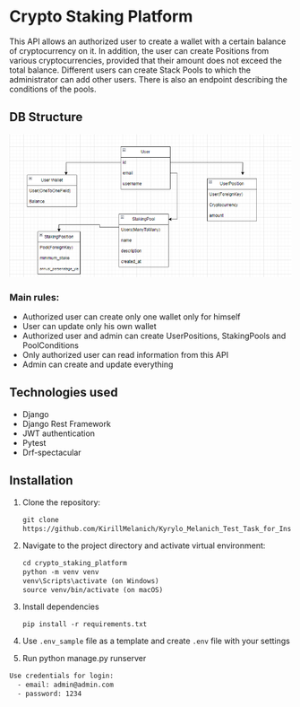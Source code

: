 # Crypto Staking Platform 
This API allows an authorized user to create a wallet with a certain balance of cryptocurrency on it. In addition, the user can create Positions from various cryptocurrencies, provided that their amount does not exceed the total balance. Different users can create Stack Pools to which the administrator can add other users. There is also an endpoint describing the conditions of the pools.
## DB Structure 
![Website Interface](TestTaskScheme.png)
### Main rules:
- Authorized user can create only one wallet only for himself
- User can update only his own wallet
- Authorized user and admin can create UserPositions, StakingPools and PoolConditions
- Only authorized user can read information from this API
- Admin can create and update everything

## Technologies used
- Django
- Django Rest Framework
- JWT authentication
- Pytest
- Drf-spectacular

## Installation
1. Clone the repository:
   ```shell
   git clone https://github.com/KirillMelanich/Kyrylo_Melanich_Test_Task_for_Inspector_Development.git
   
2. Navigate to the project directory and activate virtual environment:
   ```shell
   cd crypto_staking_platform
   python -m venv venv
   venv\Scripts\activate (on Windows)
   source venv/bin/activate (on macOS)
3. Install dependencies
    ```shell
    pip install -r requirements.txt
    ```
4. Use `.env_sample` file as a template and create `.env` file with your settings

5. Run python manage.py runserver
```
Use credentials for login:
  - email: admin@admin.com
  - password: 1234
